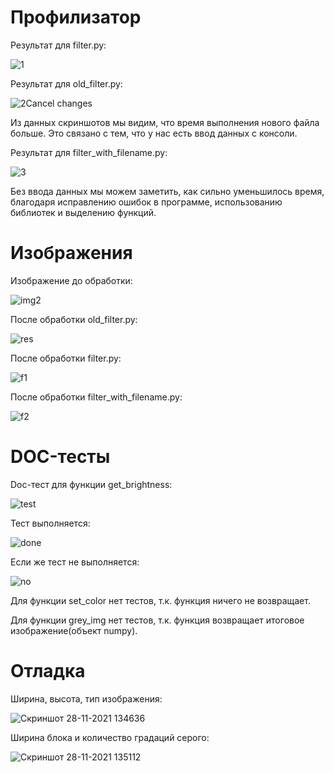 # Профилизатор
Результат для filter.py:

![1](https://user-images.githubusercontent.com/93836720/143690360-55b364fd-cecc-433c-b1c4-35286e09d7cf.jpg)

Результат для old_filter.py:

![2](https://user-images.githubusercontent.com/93836720/143690369-0abb0a71-5303-4cc2-8c51-fc0de17235be.jpg)Cancel changes


Из данных скриншотов мы видим, что время выполнения нового файла больше. Это связано с тем, что у нас есть ввод данных с консоли.

Результат для filter_with_filename.py:

![3](https://user-images.githubusercontent.com/93836720/143690370-fb40b284-a834-44b6-ae4b-a4e0a6e3b764.jpg)

Без ввода данных мы можем заметить, как сильно уменьшилось время, благодаря исправлению ошибок в программе, использованию библиотек и выделению функций.


# Изображения
Изображение до обработки: 

![img2](https://user-images.githubusercontent.com/93836720/143719660-8c0b8ed1-ba7c-4ae5-ac5d-62793faea510.jpg)

После обработки old_filter.py:

![res](https://user-images.githubusercontent.com/93836720/143719788-dce68f67-e0c8-4906-8c42-8c7b522db94e.jpg)

После обработки filter.py:

![f1](https://user-images.githubusercontent.com/93836720/143719797-d3b93cf9-d2dd-4c57-aa6c-1d214a810f63.jpg)


После обработки filter_with_filename.py:

![f2](https://user-images.githubusercontent.com/93836720/143719814-37ae3915-fcc9-4f96-9572-41f9bdcec0ae.jpg)


# DOC-тесты

Doc-тест для функции get_brightness:

![test](https://user-images.githubusercontent.com/93836720/143733664-7ee466a4-d591-4b38-99b8-fa5cb07048c4.jpg)

Тест выполняется:

![done](https://user-images.githubusercontent.com/93836720/143733678-5d55de4b-1fea-4338-9ab8-db0e37f3a7b1.jpg)

Если же тест не выполняется:

![no](https://user-images.githubusercontent.com/93836720/143733684-f53870bd-8cda-4a47-a44a-eeed745cf7ae.jpg)

Для функции set_color нет тестов, т.к. функция ничего не возвращает.

Для функции grey_img нет тестов, т.к. функция возвращает итоговое изображение(объект numpy).

# Отладка

Ширина, высота, тип изображения:

![Скриншот 28-11-2021 134636](https://user-images.githubusercontent.com/93836720/143736081-9187d324-6e13-4f8b-b785-ed08a7ea413f.jpg)


Ширина блока и количество градаций серого:

![Скриншот 28-11-2021 135112](https://user-images.githubusercontent.com/93836720/143736100-1cf6d3eb-eaa3-4190-995f-995690782e39.jpg)
